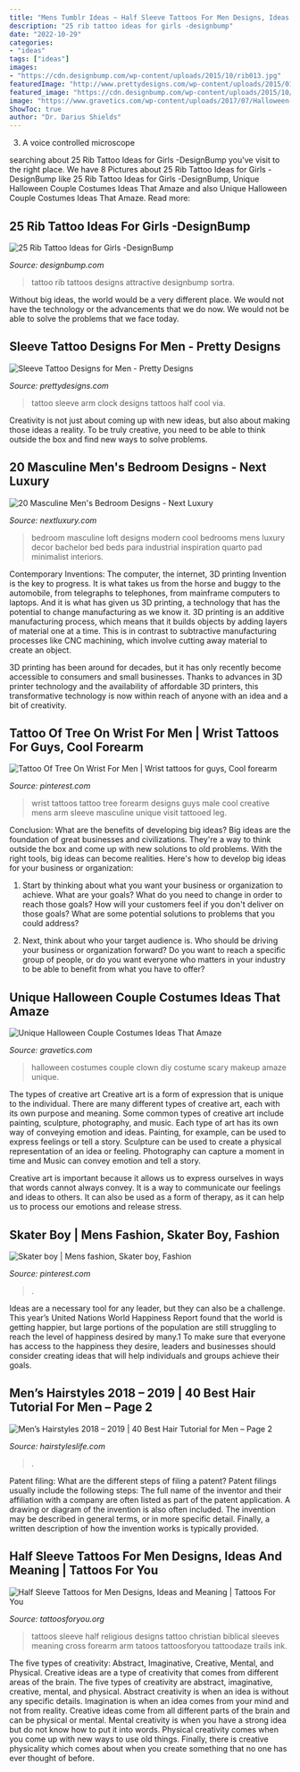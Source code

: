 ```yaml
---
title: "Mens Tumblr Ideas ~ Half Sleeve Tattoos For Men Designs, Ideas And Meaning"
description: "25 rib tattoo ideas for girls -designbump"
date: "2022-10-29"
categories:
- "ideas"
tags: ["ideas"]
images:
- "https://cdn.designbump.com/wp-content/uploads/2015/10/rib013.jpg"
featuredImage: "http://www.prettydesigns.com/wp-content/uploads/2015/01/Clock-Arm-Tattoo.jpg"
featured_image: "https://cdn.designbump.com/wp-content/uploads/2015/10/rib013.jpg"
image: "https://www.gravetics.com/wp-content/uploads/2017/07/Halloween-DIY-Clown-Makeup-Scary-Clown-Costume.jpg"
ShowToc: true
author: "Dr. Darius Shields"
---
```



3. A voice controlled microscope

	

		
searching about 25 Rib Tattoo Ideas for Girls -DesignBump you've visit to the right place. We have 8 Pictures about 25 Rib Tattoo Ideas for Girls -DesignBump like 25 Rib Tattoo Ideas for Girls -DesignBump, Unique Halloween Couple Costumes Ideas That Amaze and also Unique Halloween Couple Costumes Ideas That Amaze. Read more:
		
    
## 25 Rib Tattoo Ideas For Girls -DesignBump

<img loading=lazy src="https://cdn.designbump.com/wp-content/uploads/2015/10/rib013.jpg" onerror="this.onerror=null;this.src='https://tse1.mm.bing.net/th?id=OIP.0p5dyD_0t52W4kr3U60HdgHaLH&amp;pid=15.1';" alt="25 Rib Tattoo Ideas for Girls -DesignBump">

_Source: designbump.com_

>tattoo rib tattoos designs attractive designbump sortra. 

	

Without big ideas, the world would be a very different place. We would not have the technology or the advancements that we do now. We would not be able to solve the problems that we face today.

    
## Sleeve Tattoo Designs For Men - Pretty Designs

<img loading=lazy src="http://www.prettydesigns.com/wp-content/uploads/2015/01/Clock-Arm-Tattoo.jpg" onerror="this.onerror=null;this.src='https://tse1.mm.bing.net/th?id=OIP.cCRRf_hf_FfPR_eUE3mt5QHaJ4&amp;pid=15.1';" alt="Sleeve Tattoo Designs for Men - Pretty Designs">

_Source: prettydesigns.com_

>tattoo sleeve arm clock designs tattoos half cool via. 

	

Creativity is not just about coming up with new ideas, but also about making those ideas a reality. To be truly creative, you need to be able to think outside the box and find new ways to solve problems.

    
## 20 Masculine Men&#039;s Bedroom Designs - Next Luxury

<img loading=lazy src="http://nextluxury.com/wp-content/uploads/cool-modern-loft-mens-bedrooms.jpg" onerror="this.onerror=null;this.src='https://tse1.mm.bing.net/th?id=OIP.PpxvYBfrHRC80qXGzsxAQwAAAA&amp;pid=15.1';" alt="20 Masculine Men&#039;s Bedroom Designs - Next Luxury">

_Source: nextluxury.com_

>bedroom masculine loft designs modern cool bedrooms mens luxury decor bachelor bed beds para industrial inspiration quarto pad minimalist interiors. 

	

Contemporary Inventions: The computer, the internet, 3D printing
Invention is the key to progress. It is what takes us from the horse and buggy to the automobile, from telegraphs to telephones, from mainframe computers to laptops. And it is what has given us 3D printing, a technology that has the potential to change manufacturing as we know it.
3D printing is an additive manufacturing process, which means that it builds objects by adding layers of material one at a time. This is in contrast to subtractive manufacturing processes like CNC machining, which involve cutting away material to create an object.

3D printing has been around for decades, but it has only recently become accessible to consumers and small businesses. Thanks to advances in 3D printer technology and the availability of affordable 3D printers, this transformative technology is now within reach of anyone with an idea and a bit of creativity.

    
## Tattoo Of Tree On Wrist For Men | Wrist Tattoos For Guys, Cool Forearm

<img loading=lazy src="https://i.pinimg.com/736x/71/79/de/7179de9870caf22ff360604fe41ca1ce.jpg" onerror="this.onerror=null;this.src='https://tse2.mm.bing.net/th?id=OIP.pPrlkuAPDjQEECTADf2foAAAAA&amp;pid=15.1';" alt="Tattoo Of Tree On Wrist For Men | Wrist tattoos for guys, Cool forearm">

_Source: pinterest.com_

>wrist tattoos tattoo tree forearm designs guys male cool creative mens arm sleeve masculine unique visit tattooed leg. 

	

Conclusion: What are the benefits of developing big ideas?
Big ideas are the foundation of great businesses and civilizations. They're a way to think outside the box and come up with new solutions to old problems. With the right tools, big ideas can become realities. Here's how to develop big ideas for your business or organization:
1. Start by thinking about what you want your business or organization to achieve. What are your goals? What do you need to change in order to reach those goals? How will your customers feel if you don't deliver on those goals? What are some potential solutions to problems that you could address?

2. Next, think about who your target audience is. Who should be driving your business or organization forward? Do you want to reach a specific group of people, or do you want everyone who matters in your industry to be able to benefit from what you have to offer?

    
## Unique Halloween Couple Costumes Ideas That Amaze

<img loading=lazy src="https://www.gravetics.com/wp-content/uploads/2017/07/Halloween-DIY-Clown-Makeup-Scary-Clown-Costume.jpg" onerror="this.onerror=null;this.src='https://tse1.mm.bing.net/th?id=OIP.dKwp9M_votYPX_8Dwt61TQHaJQ&amp;pid=15.1';" alt="Unique Halloween Couple Costumes Ideas That Amaze">

_Source: gravetics.com_

>halloween costumes couple clown diy costume scary makeup amaze unique. 

	

The types of creative art
Creative art is a form of expression that is unique to the individual. There are many different types of creative art, each with its own purpose and meaning.
Some common types of creative art include painting, sculpture, photography, and music. Each type of art has its own way of conveying emotion and ideas. Painting, for example, can be used to express feelings or tell a story. Sculpture can be used to create a physical representation of an idea or feeling. Photography can capture a moment in time and Music can convey emotion and tell a story.

Creative art is important because it allows us to express ourselves in ways that words cannot always convey. It is a way to communicate our feelings and ideas to others. It can also be used as a form of therapy, as it can help us to process our emotions and release stress.

    
## Skater Boy | Mens Fashion, Skater Boy, Fashion

<img loading=lazy src="https://i.pinimg.com/736x/32/d7/02/32d702260c2359d7ed0a426caac36b34.jpg" onerror="this.onerror=null;this.src='https://tse3.mm.bing.net/th?id=OIP.lT9Ks_0Q1t8RdxF-s1tH9QHaLG&amp;pid=15.1';" alt="Skater boy | Mens fashion, Skater boy, Fashion">

_Source: pinterest.com_

>. 

	

Ideas are a necessary tool for any leader, but they can also be a challenge. This year’s United Nations World Happiness Report found that the world is getting happier, but large portions of the population are still struggling to reach the level of happiness desired by many.1 To make sure that everyone has access to the happiness they desire, leaders and businesses should consider creating ideas that will help individuals and groups achieve their goals.

    
## Men’s Hairstyles 2018 – 2019 | 40 Best Hair Tutorial For Men – Page 2

<img loading=lazy src="https://www.hairstyleslife.com/wp-content/uploads/2017/08/Men’s-Hairstyles-2018-2019-10.jpg" onerror="this.onerror=null;this.src='https://tse1.mm.bing.net/th?id=OIP.S0DK_xGj5aUOsO8Zp7rH4QHaHa&amp;pid=15.1';" alt="Men’s Hairstyles 2018 – 2019 | 40 Best Hair Tutorial for Men – Page 2">

_Source: hairstyleslife.com_

>. 

	

Patent filing: What are the different steps of filing a patent?
Patent filings usually include the following steps: 
The full name of the inventor and their affiliation with a company are often listed as part of the patent application. A drawing or diagram of the invention is also often included. The invention may be described in general terms, or in more specific detail. Finally, a written description of how the invention works is typically provided.

    
## Half Sleeve Tattoos For Men Designs, Ideas And Meaning | Tattoos For You

<img loading=lazy src="http://www.tattoosforyou.org/wp-content/uploads/2017/08/Religious-Half-Sleeve-Tattoos-for-Men.jpg" onerror="this.onerror=null;this.src='https://tse1.mm.bing.net/th?id=OIP.nDlRqhNRYB35vi1Ek7l_9wHaJ2&amp;pid=15.1';" alt="Half Sleeve Tattoos for Men Designs, Ideas and Meaning | Tattoos For You">

_Source: tattoosforyou.org_

>tattoos sleeve half religious designs tattoo christian biblical sleeves meaning cross forearm arm tatoos tattoosforyou tattoodaze trails ink. 

	

The five types of creativity: Abstract, Imaginative, Creative, Mental, and Physical.
Creative ideas are a type of creativity that comes from different areas of the brain. The five types of creativity are abstract, imaginative, creative, mental, and physical. Abstract creativity is when an idea is without any specific details. Imagination is when an idea comes from your mind and not from reality. Creative ideas come from all different parts of the brain and can be physical or mental. Mental creativity is when you have a strong idea but do not know how to put it into words. Physical creativity comes when you come up with new ways to use old things. Finally, there is creative physicality which comes about when you create something that no one has ever thought of before.

